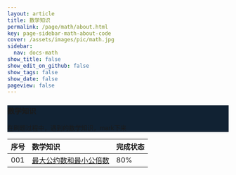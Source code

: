 ```yaml
---
layout: article
title: 数学知识
permalink: /page/math/about.html
key: page-sidebar-math-about-code
cover: /assets/images/pic/math.jpg
sidebar:
  nav: docs-math
show_title: false
show_edit_on_github: false
show_tags: false
show_date: false
pageview: false
---
```

<style>
  .hero-example p {
    margin: .5rem 0;
  }
  .hero-example--height {
    height: 500px;
  }
  .hero-fill-example {
    background-color: #ccc;
  }
  .hero-fill-example--dark {
    background-color: #123;
  }
  .hero-bg-image-example {
    background-image: url("/docs/assets/images/cover3.jpg");
  }
  .hero-bg-image-example--linear-gradient {
    background-image: linear-gradient(135deg, rgba(255, 69, 0, .5), rgba(255, 197, 0, .2)), url("/docs/assets/images/cover3.jpg");
  }
</style>

<div class="hero hero-example hero--dark hero-fill-example--dark my-3">
  <div class="hero__content">
    <h3>数学知识</h3>
    <p>在刷题过程中，遇到的数学知识，mark下来</p>
  </div>
</div>

|序号| 数学知识 | 完成状态 |
| :-----| :-----| :-----|
|001| [最大公约数和最小公倍数](/math/2020/0429/001) |  80%       |
